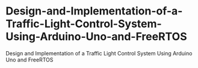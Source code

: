 # Design-and-Implementation-of-a-Traffic-Light-Control-System-Using-Arduino-Uno-and-FreeRTOS
Design and Implementation of a Traffic Light Control System Using Arduino Uno and FreeRTOS
